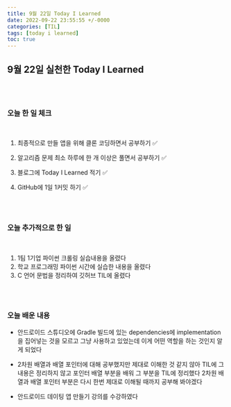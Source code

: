 ```yaml
---
title: 9월 22일 Today I Learned
date: 2022-09-22 23:55:55 +/-0000
categories: [TIL]
tags: [today i learned]
toc: true
---
```


## 9월 22일 실천한 Today I Learned

<br><br>

### 오늘 한 일 체크
<br>

1. 최종적으로 만들 앱을 위해 클론 코딩하면서 공부하기 ✅

2. 알고리즘 문제 최소 하루에 한 개 이상은 풀면서 공부하기 ✅

3. 블로그에 Today I Learned 적기 ✅

4. GitHub에 1일 1커밋 하기 ✅

<br><br>

### 오늘 추가적으로 한 일
<br>

1. 1팀 1기업 파이썬 크롤링 실습내용을 올렸다
1. 학교 프로그래밍 파이썬 시간에 실습한 내용을 올렸다
1. C 언어 문법을 정리하여 깃허브 TIL에 올렸다

<br><br>

### 오늘 배운 내용

* 안드로이드 스튜디오에 Gradle 빌드에 있는 dependencies에 implementation을 집어넣는 것을
모르고 그냥 사용하고 있었는데 이게 어떤 역할을 하는 것인지 알게 되었다 

* 2차원 배열과 배열 포인터에 대해 공부했지만 제대로 이해한 것 같지 않아 TIL에 그 내용은 정리하지 않고 포인터 배열 부분을 배워 그 부분을 TIL에 정리했다 2차원 배열과 배열 포인터 부분은 다시 한번 제대로 이해될 때까지 공부해 봐야겠다 

* 안드로이드 데이팅 앱 만들기 강의를 수강하였다
 







